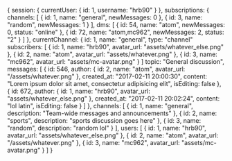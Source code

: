 {
  session:
    {
      currentUser: {
        id: 1,
        username: "hrb90"
      }
    },
  subscriptions:
    {
      channels:
        [
          {
            id: 1,
            name: "general",
            newMessages: 0
          },
          {
            id: 3,
            name: "random",
            newMessages: 1
          }
        ],
      dms:
        [
          {
            id: 54,
            name: "atom",
            newMessages: 0,
            status: "online"
          },
          {
            id: 72,
            name: "atom,mc962",
            newMessages: 2,
            status: "2"
          }
        ]
    },
  currentChannel:
    {
      id: 1,
      name: "general",
      type: "channel"
      subscribers: [
        {
          id: 1,
          name: "hrb90",
          avatar_url: "assets/whatever_else.png"
        },
        {
          id: 2,
          name: "atom",
          avatar_url: "assets/whatever.png"
        },
        {
          id: 3,
          name: "mc962",
          avatar_url: "assets/mc-avatar.png"
        }
      ]
      topic: "General discussion",
      messages: [
        {
          id: 546,
          author: {
            id: 2,
            name: "atom",
            avatar_url: "/assets/whatever.png"
          },
          created_at: "2017-02-11 20:00:30",
          content: "Lorem ipsum dolor sit amet, consectetur adipisicing elit",
          isEditing: false
        },
        {
          id: 672,
          author: {
            id: 1,
            name: "hrb90",
            avatar_url: "assets/whatever_else.png"
          },
          created_at: "2017-02-11 20:02:24",
          content: "lol latin",
          isEditing: false
        }
      ]
    },
  channels:
    [
      {
        id: 1,
        name: "general",
        description: "Team-wide messages and announcements"
      },
      {
        id: 2,
        name: "sports",
        description: "sports discussion goes here"
      },
      {
        id: 3,
        name: "random",
        description: "random lol"
      }
    ],
  users:
    [
      {
        id: 1,
        name: "hrb90",
        avatar_url: "assets/whatever_else.png"
      },
      {
        id: 2,
        name: "atom",
        avatar_url: "/assets/whatever.png"
      },
      {
        id: 3,
        name: "mc962",
        avatar_url: "assets/mc-avatar.png"
      }
    ]
}
